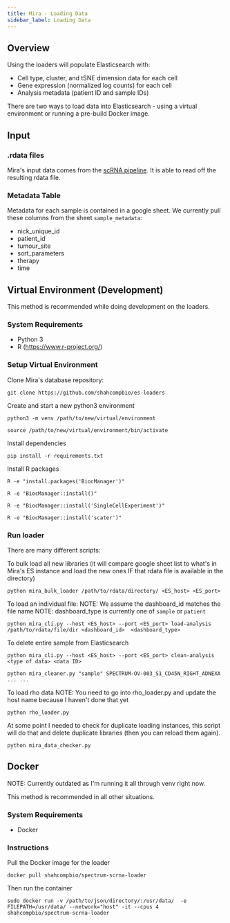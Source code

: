 ```yaml
---
title: Mira - Loading Data
sidebar_label: Loading Data
---
```


## Overview

Using the loaders will populate Elasticsearch with:

- Cell type, cluster, and tSNE dimension data for each cell
- Gene expression (normalized log counts) for each cell
- Analysis metadata (patient ID and sample IDs)

There are two ways to load data into Elasticsearch - using a virtual environment or running a pre-build Docker image.

## Input

### .rdata files

Mira's input data comes from the [scRNA pipeline](https://github.com/shahcompbio/SCRNApipeline). It is able to read off the resulting rdata file.

### Metadata Table

Metadata for each sample is contained in a google sheet. We currently pull these columns from the sheet `sample_metadata`:

- nick_unique_id
- patient_id
- tumour_site
- sort_parameters
- therapy
- time

## Virtual Environment (Development)

This method is recommended while doing development on the loaders.

### System Requirements

- Python 3
- R (https://www.r-project.org/)

### Setup Virtual Environment

Clone Mira's database repository:

```
git clone https://github.com/shahcompbio/es-loaders
```

Create and start a new python3 environment

```
python3 -m venv /path/to/new/virtual/environment

source /path/to/new/virtual/environment/bin/activate
```

Install dependencies

```
pip install -r requirements.txt
```

Install R packages

```
R -e "install.packages('BiocManager')"

R -e "BiocManager::install()"

R -e "BiocManager::install('SingleCellExperiment')"

R -e "BiocManager::install('scater')"
```

### Run loader

There are many different scripts:

To bulk load all new libraries (it will compare google sheet list to what's in Mira's ES instance and load the new ones IF that rdata file is available in the directory)

```
python mira_bulk_loader /path/to/rdata/directory/ <ES_host> <ES_port>
```

To load an individual file:
NOTE: We assume the dashboard_id matches the file name
NOTE: dashboard_type is currently one of `sample` or `patient`

```
python mira_cli.py --host <ES_host> --port <ES_port> load-analysis /path/to/rdata/file/dir <dashboard_id>  <dashboard_type>
```

To delete entire sample from Elasticsearch

```
python mira_cli.py --host <ES_host> --port <ES_port> clean-analysis <type of data> <data ID>

python mira_cleaner.py "sample" SPECTRUM-OV-003_S1_CD45N_RIGHT_ADNEXA ... ...
```

To load rho data
NOTE: You need to go into rho_loader.py and update the host name because I haven't done that yet

```
python rho_loader.py
```

At some point I needed to check for duplicate loading instances, this script will do that and delete duplicate libraries (then you can reload them again).

```
python mira_data_checker.py
```

## Docker

NOTE: Currently outdated as I'm running it all through venv right now.

This method is recommended in all other situations.

### System Requirements

- Docker

### Instructions

Pull the Docker image for the loader

```
docker pull shahcompbio/spectrum-scrna-loader
```

Then run the container

```
sudo docker run -v /path/to/json/directory/:/usr/data/  -e FILEPATH=/usr/data/ --network="host" -it --cpus 4 shahcompbio/spectrum-scrna-loader
```
